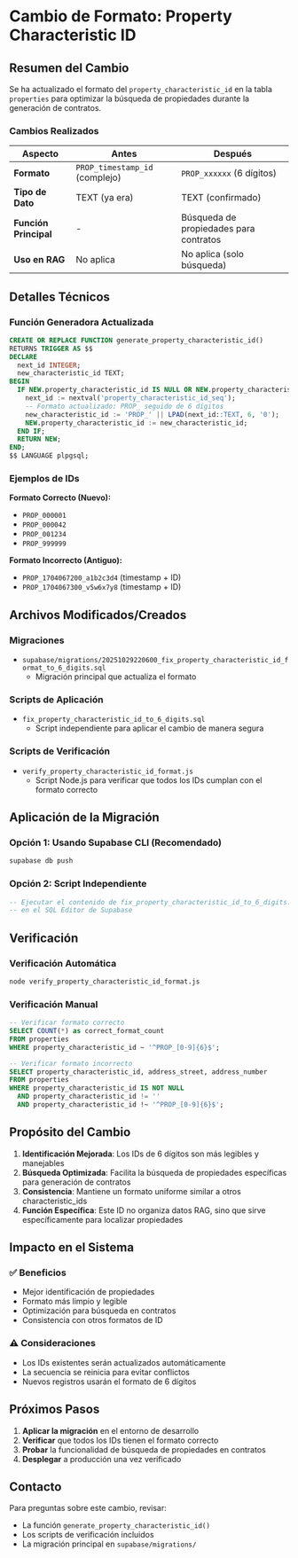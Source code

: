 # Cambio de Formato: Property Characteristic ID

## Resumen del Cambio

Se ha actualizado el formato del `property_characteristic_id` en la tabla `properties` para optimizar la búsqueda de propiedades durante la generación de contratos.

### Cambios Realizados

| Aspecto | Antes | Después |
|---------|-------|---------|
| **Formato** | `PROP_timestamp_id` (complejo) | `PROP_xxxxxx` (6 dígitos) |
| **Tipo de Dato** | TEXT (ya era) | TEXT (confirmado) |
| **Función Principal** | - | Búsqueda de propiedades para contratos |
| **Uso en RAG** | No aplica | No aplica (solo búsqueda) |

## Detalles Técnicos

### Función Generadora Actualizada

```sql
CREATE OR REPLACE FUNCTION generate_property_characteristic_id()
RETURNS TRIGGER AS $$
DECLARE
  next_id INTEGER;
  new_characteristic_id TEXT;
BEGIN
  IF NEW.property_characteristic_id IS NULL OR NEW.property_characteristic_id = '' THEN
    next_id := nextval('property_characteristic_id_seq');
    -- Formato actualizado: PROP_ seguido de 6 dígitos
    new_characteristic_id := 'PROP_' || LPAD(next_id::TEXT, 6, '0');
    NEW.property_characteristic_id := new_characteristic_id;
  END IF;
  RETURN NEW;
END;
$$ LANGUAGE plpgsql;
```

### Ejemplos de IDs

**Formato Correcto (Nuevo):**
- `PROP_000001`
- `PROP_000042`
- `PROP_001234`
- `PROP_999999`

**Formato Incorrecto (Antiguo):**
- `PROP_1704067200_a1b2c3d4` (timestamp + ID)
- `PROP_1704067300_v5w6x7y8` (timestamp + ID)

## Archivos Modificados/Creados

### Migraciones
- `supabase/migrations/20251029220600_fix_property_characteristic_id_format_to_6_digits.sql`
  - Migración principal que actualiza el formato

### Scripts de Aplicación
- `fix_property_characteristic_id_to_6_digits.sql`
  - Script independiente para aplicar el cambio de manera segura

### Scripts de Verificación
- `verify_property_characteristic_id_format.js`
  - Script Node.js para verificar que todos los IDs cumplan con el formato correcto

## Aplicación de la Migración

### Opción 1: Usando Supabase CLI (Recomendado)
```bash
supabase db push
```

### Opción 2: Script Independiente
```sql
-- Ejecutar el contenido de fix_property_characteristic_id_to_6_digits.sql
-- en el SQL Editor de Supabase
```

## Verificación

### Verificación Automática
```bash
node verify_property_characteristic_id_format.js
```

### Verificación Manual
```sql
-- Verificar formato correcto
SELECT COUNT(*) as correct_format_count
FROM properties
WHERE property_characteristic_id ~ '^PROP_[0-9]{6}$';

-- Verificar formato incorrecto
SELECT property_characteristic_id, address_street, address_number
FROM properties
WHERE property_characteristic_id IS NOT NULL
  AND property_characteristic_id != ''
  AND property_characteristic_id !~ '^PROP_[0-9]{6}$';
```

## Propósito del Cambio

1. **Identificación Mejorada**: Los IDs de 6 dígitos son más legibles y manejables
2. **Búsqueda Optimizada**: Facilita la búsqueda de propiedades específicas para generación de contratos
3. **Consistencia**: Mantiene un formato uniforme similar a otros characteristic_ids
4. **Función Específica**: Este ID no organiza datos RAG, sino que sirve específicamente para localizar propiedades

## Impacto en el Sistema

### ✅ Beneficios
- Mejor identificación de propiedades
- Formato más limpio y legible
- Optimización para búsqueda en contratos
- Consistencia con otros formatos de ID

### ⚠️ Consideraciones
- Los IDs existentes serán actualizados automáticamente
- La secuencia se reinicia para evitar conflictos
- Nuevos registros usarán el formato de 6 dígitos

## Próximos Pasos

1. **Aplicar la migración** en el entorno de desarrollo
2. **Verificar** que todos los IDs tienen el formato correcto
3. **Probar** la funcionalidad de búsqueda de propiedades en contratos
4. **Desplegar** a producción una vez verificado

## Contacto

Para preguntas sobre este cambio, revisar:
- La función `generate_property_characteristic_id()`
- Los scripts de verificación incluidos
- La migración principal en `supabase/migrations/`
